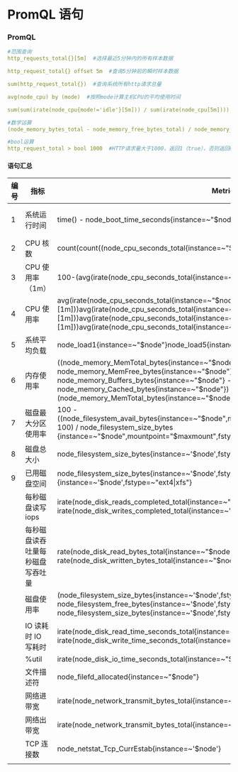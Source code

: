 # PromQL 语句

### PromQL

```yaml
#范围查询
http_requests_total{}[5m]  #选择最近5分钟内的所有样本数据

http_request_total{} offset 5m  #查询5分钟前的瞬时样本数据

sum(http_request_total{})  #查询系统所有http请求总量

avg(node_cpu) by (mode)  #按照mode计算主机CPU的平均使用时间

sum(sum(irate(node_cpu{mode!='idle'}[5m])) / sum(irate(node_cpu[5m]))) by (instance)  #按照主机查询各个主机的CPU使用率

#数学运算
(node_memory_bytes_total - node_memory_free_bytes_total) / node_memory_bytes_total > 0.95  #筛选出当前内存使用率超过95%的主机

#bool运算
http_request_total > bool 1000  #HTTP请求量大于1000，返回1（true），否则返回0（false）
```

#### 语句汇总

| **编号** | **指标**                         | **Metrics**                                                  | **Visualization** | **Desicrible**                                         |
| -------- | -------------------------------- | ------------------------------------------------------------ | ----------------- | ------------------------------------------------------ |
| 1        | 系统运行时间                     | time() - node_boot_time_seconds{instance=~"$node"}           | Singlestat        | time: 获取当前时间 node_boot_time_seconds: 虚拟机开机时间 |
| 2        | CPU 核数                          | count(count((node_cpu_seconds_total{instance=~"$node",mode='system'}) by (cpu)) | Singlestat        |                                                        |
| 3        | CPU 使用率（1m）                  | 100-(avg(irate(node_cpu_seconds_total{instance=~"$node",mode="idle"}[1m]))*100) | Gauge             |                                                        |
| 4        | CPU 使用率                        | avg(irate(node_cpu_seconds_total{instance=~"$node",mode="system"}[1m]))avg(irate(node_cpu_seconds_total{instance=~"$node",mode="user"}[1m]))avg(irate(node_cpu_seconds_total{instance=~"$node",mode="idle"}[1m]))avg(irate(node_cpu_seconds_total{instance=~"$node",mode="iowait"}[1m])) |                   | 各种 mode 下的 cpu 使用率                                  |
| 5        | 系统平均负载                     | node_load1{instance=~"$node"}node_load5{instance=~"$node"}node_load15{instance=~"$node"} | Gauge             |                                                        |
| 6        | 内存使用率                       | ((node_memory_MemTotal_bytes{instance=~"$node"} - node_memory_MemFree_bytes{instance=~"$node"} - node_memory_Buffers_bytes{instance=~"$node"} - node_memory_Cached_bytes{instance=~"$node"}) / (node_memory_MemTotal_bytes{instance=~"$node"} )) * 100 | Gauge             |                                                        |
| 7        | 磁盘最大分区使用率               | 100 - ((node_filesystem_avail_bytes{instance=~"$node",mountpoint="$maxmount",fstype=~"ext4\|xfs"} * 100) / node_filesystem_size_bytes {instance=~"$node",mountpoint="$maxmount",fstype=~"ext4\|xfs"}) | Gauge Table       |                                                        |
| 8        | 磁盘总大小                       | node_filesystem_size_bytes{instance=~'$node',fstype=~"ext4\|xfs"} | Table             |                                                        |
| 9        | 已用磁盘空间                     | node_filesystem_size_bytes{instance=~'$node',fstype=~"ext4\|xfs"}-node_filesystem_avail_bytes {instance=~'$node',fstype=~"ext4\|xfs"} | Table             |                                                        |
|          | 每秒磁盘读写 iops                 | irate(node_disk_reads_completed_total{instance=~"$node"}[$interval]) irate(node_disk_writes_completed_total{instance=~"$node"}[$interval]) | Graph             |                                                        |
|          | 每秒磁盘读吞吐量每秒磁盘写吞吐量 | rate(node_disk_read_bytes_total{instance=~"$node"}[$interval]) rate(node_disk_written_bytes_total{instance=~"$node"}[$interval]) | Graph             |                                                        |
|          | 磁盘使用率                       | (node_filesystem_size_bytes{instance=~'$node',fstype=~"ext4\|xfs"}-node_filesystem_free_bytes{instance=~'$node',fstype=~"ext4\|xfs"})*100 / node_filesystem_size_bytes{instance=~'$node',fstype=~"ext4\|xfs"} |                   |                                                        |
|          | IO 读耗时 IO 写耗时                 | irate(node_disk_read_time_seconds_total{instance=~"$node"}[$interval]) irate(node_disk_write_time_seconds_total{instance=~"$node"}[$interval]) |                   |                                                        |
|          | %util                            | irate(node_disk_io_time_seconds_total{instance=~"$node"}[$interval]) |                   |                                                        |
|          | 文件描述符                       | node_filefd_allocated{instance=~"$node"}                     | Graph             |                                                        |
|          | 网络进带宽                       | irate(node_network_transmit_bytes_total{instance=~'$node',device=~'eth0'}[5m])*8 |                   |                                                        |
|          | 网络出带宽                       | irate(node_network_transmit_bytes_total{instance=~'$node',device=~'eth0'}[5m])*8 |                   |                                                        |
|          | TCP 连接数                        | node_netstat_Tcp_CurrEstab{instance=~'$node'}                |                   |                                                        |
|          |                                  |                                                              |                   |                                                        |
